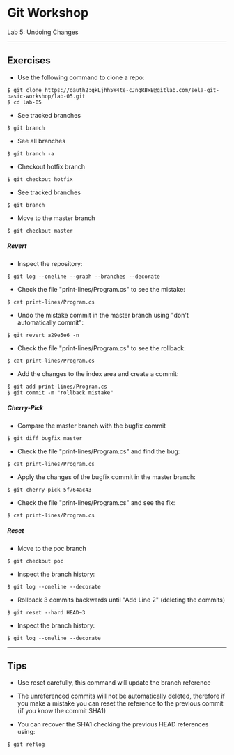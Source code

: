 # Git Workshop
Lab 5: Undoing Changes

---

## Exercises

 - Use the following command to clone a repo:
```
$ git clone https://oauth2:gkLjhh5W4te-cJngRBxB@gitlab.com/sela-git-basic-workshop/lab-05.git
$ cd lab-05
```

 - See tracked branches
```
$ git branch
```

 - See all branches
```
$ git branch -a
```

 - Checkout hotfix branch
```
$ git checkout hotfix
```

 - See tracked branches
```
$ git branch
```

 - Move to the master branch
```
$ git checkout master
```

##### Revert

 - Inspect the repository:
```
$ git log --oneline --graph --branches --decorate
```

 - Check the file "print-lines/Program.cs" to see the mistake:
```
$ cat print-lines/Program.cs
```

 - Undo the mistake commit in the master branch using "don't automatically commit":
```
$ git revert a29e5e6 -n
```

 - Check the file "print-lines/Program.cs" to see the rollback:
```
$ cat print-lines/Program.cs
```

 - Add the changes to the index area and create a commit:
```
$ git add print-lines/Program.cs
$ git commit -m "rollback mistake"
```

##### Cherry-Pick

 - Compare the master branch with the bugfix commit
```
$ git diff bugfix master
```

 - Check the file "print-lines/Program.cs" and find the bug:
```
$ cat print-lines/Program.cs
```

 - Apply the changes of the bugfix commit in the master branch:
```
$ git cherry-pick 5f764ac43
```

 - Check the file "print-lines/Program.cs" and see the fix:
```
$ cat print-lines/Program.cs
```

##### Reset

 - Move to the poc branch
```
$ git checkout poc
```

 - Inspect the branch history:
```
$ git log --oneline --decorate
```

 - Rollback 3 commits backwards until "Add Line 2" (deleting the commits)
```
$ git reset --hard HEAD~3
```

 - Inspect the branch history:
```
$ git log --oneline --decorate
```

---

## Tips

 - Use reset carefully, this command will update the branch reference

 - The unreferenced commits will not be automatically deleted, therefore if you make a mistake you can reset the reference to the previous commit (if you know the commit SHA1)

 - You can recover the SHA1 checking the previous HEAD references using:
 ```
$ git reflog
```
